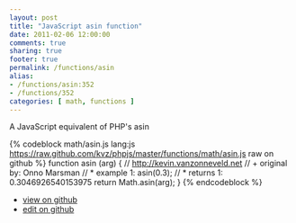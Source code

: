 ```yaml
---
layout: post
title: "JavaScript asin function"
date: 2011-02-06 12:00:00
comments: true
sharing: true
footer: true
permalink: /functions/asin
alias:
- /functions/asin:352
- /functions/352
categories: [ math, functions ]
---
```

A JavaScript equivalent of PHP's asin
<!-- more -->
{% codeblock math/asin.js lang:js https://raw.github.com/kvz/phpjs/master/functions/math/asin.js raw on github %}
function asin (arg) {
    // http://kevin.vanzonneveld.net
    // +   original by: Onno Marsman
    // *     example 1: asin(0.3);
    // *     returns 1: 0.3046926540153975
    return Math.asin(arg);
}
{% endcodeblock %}
<ul>
 <li><a href="https://github.com/kvz/phpjs/blob/master/functions/math/asin.js">view on github</a></li>
 <li><a href="https://github.com/kvz/phpjs/edit/master/functions/math/asin.js">edit on github</a></li>
</ul>
